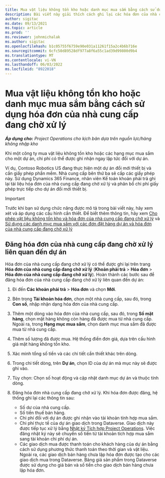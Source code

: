 ```yaml
---
title: Mua vật liệu không tồn kho hoặc danh mục mua sắm bằng cách sử dụng hóa đơn của nhà cung cấp đang chờ xử lý
description: Bài viết này giải thích cách ghi lại các hóa đơn của nhà cung cấp đang chờ xử lý.
author: sigitac
ms.date: 09/13/2021
ms.topic: article
ms.prod: ''
ms.reviewer: johnmichalak
ms.author: sigitac
ms.openlocfilehash: b1c05755f6759e90e031a11261f15a2c4b6b716e
ms.sourcegitcommit: 6cfc50d89528df977a8f6a55c1ad39d99800d9b4
ms.translationtype: MT
ms.contentlocale: vi-VN
ms.lasthandoff: 06/03/2022
ms.locfileid: "8922018"
---
```

# <a name="purchase-non-stocked-materials-or-procurement-categories-using-a-pending-vendor-invoice"></a>Mua vật liệu không tồn kho hoặc danh mục mua sắm bằng cách sử dụng hóa đơn của nhà cung cấp đang chờ xử lý

_**Áp dụng cho:** Project Operations cho kịch bản dựa trên nguồn lực/hàng không nhập kho_

Khi một công ty mua vật liệu không tồn kho hoặc các hạng mục mua sắm cho một dự án, chi phí có thể được ghi nhận ngay lập tức đối với dự án. 

Ví dụ, Contoso Robotics US đang thực hiện một dự án đổi mới thiết bị và cần giấy phép phần mềm. Nhà cung cấp bên thứ ba sẽ cấp các giấy phép này.  Sử dụng Dynamics 365 Finance, nhân viên Kế toán khoản phải trả ghi lại tài liệu hóa đơn của nhà cung cấp đang chờ xử lý và phân bổ chi phí giấy phép trực tiếp cho dự án đổi mới thiết bị. 

> [!IMPORTANT]
> Trước khi bạn sử dụng chức năng được mô tả trong bài viết này, hãy xem xét và áp dụng các cấu hình cần thiết. Để biết thêm thông tin, hãy xem [Cho phép vật liệu không tồn kho và hóa đơn của nhà cung cấp đang chờ xử lý](configure-materials-nonstocked.md) và [Sử dụng các danh mục mua sắm với các đơn đặt hàng dự án và hóa đơn của nhà cung cấp đang chờ xử lý](configure-procurement-categories.md)

## <a name="post-a-project-related-pending-vendor-invoice"></a>Đăng hóa đơn của nhà cung cấp đang chờ xử lý liên quan đến dự án 

Hóa đơn của nhà cung cấp đang chờ xử lý có thể được ghi lại trên trang **Hóa đơn của nhà cung cấp đang chờ xử lý** (**Khoản phải trả** > **Hóa đơn** > **Hóa đơn của nhà cung cấp đang chờ xử lý**). Hoàn thành các bước sau để đăng hóa đơn của nhà cung cấp đang chờ xử lý liên quan đến dự án:

1. Đi đến **Các khoản phải trả** > **Hóa đơn** và chọn **Mới**. 
1. Bên trong **Tài khoản hóa đơn**, chọn một nhà cung cấp, sau đó, trong **Con số**, nhập nhận dạng hóa đơn của nhà cung cấp.
1. Thêm một dòng vào hóa đơn của nhà cung cấp, sau đó, trong **Số mặt hàng**, chọn mặt hàng không còn hàng đã được mua từ nhà cung cấp. Ngoài ra, trong **Hạng mục mua sắm**, chọn danh mục mua sắm đã được mua từ nhà cung cấp.   
1. Thêm số lượng đã được mua. Hệ thống điền đơn giá, dựa trên cấu hình giá mặt hàng không tồn kho. 
1. Xác minh tổng số tiền và các chi tiết cần thiết khác trên dòng.
1. Trong chi tiết dòng, trên **Dự án**, chọn ID của dự án mà mục này sẽ được ghi vào.
1. Tùy chọn: Chọn số hoạt động và cập nhật danh mục dự án và thuộc tính dòng.
1. Đăng hóa đơn nhà cung cấp đang chờ xử lý. Khi hóa đơn được đăng, hệ thống ghi lại các thông tin sau:
    
    - Số dư của nhà cung cấp.
    - Số tiền thuế bán hàng.
    - Chi phí đối với dự án được ghi nhận vào tài khoản tính hợp mua sắm.
    - Chi phí thực tế của dự án giao dịch trong Dataverse.  Giao dịch này được tiếp tục xử lý bằng [Nhật ký Tích hợp Project Operations](../project-accounting/project-operations-integration-journal.md). Việc đăng nhật ký này sẽ chuyển số tiền từ tài khoản tích hợp mua sắm sang tài khoản chi phí dự án. 
    - Các giao dịch mua được thanh toán cho khách hàng của dự án bằng cách sử dụng phương thức thanh toán theo thời gian và vật liệu. Ngoài ra, các giao dịch bán hàng chưa lập hóa đơn được tạo cho các giao dịch mua trong Dataverse. Bảng giá sản phẩm trong Dataverse được sử dụng cho giá bán và số tiền cho giao dịch bán hàng chưa lập hóa đơn.
